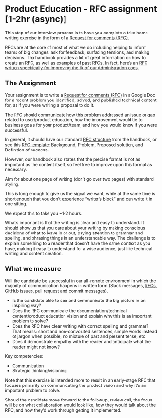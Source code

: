# Product Education - RFC assignment [1-2hr (async)]

This step of our interview process is to have you complete a take home writing exercise in the form of a [Request for comments (RFC)](../../../../../../company-info-and-process/communication/rfcs/index.md).

RFCs are at the core of most of what we do including helping to inform teams of big changes, ask for feedback, surfacing tensions, and making decisions. Tha handbook provides a lot of great information on how to create an RFC, as well as examples of past RFCs. In fact, here’s an [RFC written specifically for improving the IA of our Administration docs](https://docs.google.com/document/d/1yqn8kIPNPKGB8pbtUDAbY4e9IYDNbMhx0jVoe5_HIBE/edit).

## The Assignment

Your assignment is to write a [Request for comments (RFC)](../../../../../../company-info-and-process/communication/rfcs/index.md) in a Google Doc for a recent problem you identified, solved, and published technical content for, as if you were writing a proposal to do it.

The RFC should communicate how this problem addressed an issue or gap related to user/product education, how the improvement would tie to business goals for your product/team, and how you would know if you were successful.

In general, it should have our standard [RFC structure](../../../../../../company-info-and-process/communication/rfcs/index.md#the-default-format) from the handbook, or see this [RFC template](https://docs.google.com/document/d/1FJ6AhHmVInSE22EHcDZnzvvAd9KfwOkKvFpx7e346z4/edit): Background, Problem, Proposed solution, and Definition of success.

However, our handbook also states that the precise format is not as important as the content itself, so feel free to improve upon this format as necessary.

Aim for about one page of writing (don’t go over two pages) with standard styling.

This is long enough to give us the signal we want, while at the same time is short enough that you don’t experience “writer’s block” and can write it in one sitting.

We expect this to take you ~1-2 hours.

What’s important is that the writing is clear and easy to understand. It should show us that you care about your writing by making conscious decisions of what to leave in or out, paying attention to grammar and spelling, and phrasing things in an understandable way. The challenge is to explain something to a reader that doesn’t have the same context as you have, making it easy to understand for a wise audience, just like technical writing and content creation.

## What we measure

Will the candidate be successful in our all-remote environment in which the majority of communication happens in written form (Slack messages, [RFCs](../../../../../../company-info-and-process/communication/rfcs/index.md), GitHub issues, pull request and commit messages).

- Is the candidate able to see and communicate the big picture in an inspiring way?
- Does the RFC communicate the documentation/technical content/product education vision and explain why this is an important problem to solve?
- Does the RFC have clear writing with correct spelling and grammar? That means: short and non-convoluted sentences, simple words instead of jargon when possible, no mixture of past and present tense, etc.
- Does it demonstrate empathy with the reader and anticipate what the reader might not know?

Key competencies:

- Communication
- Strategic thinking/visioning

Note that this exercise is intended more to result in an early-stage RFC that focuses primarily on communicating the product vision and why it’s an important problem to solve.

Should the candidate move forward to the followup, review call, the focus will be on what collaboration would look like, how they would talk about the RFC, and how they’d work through getting it implemented.
